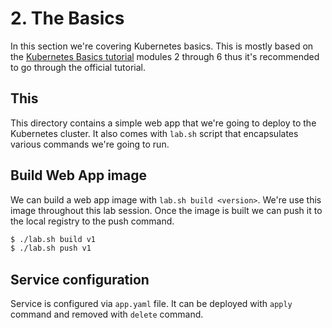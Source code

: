 # 2. The Basics

In this section we're covering Kubernetes basics. This is mostly based on the
[Kubernetes Basics
tutorial](https://kubernetes.io/docs/tutorials/kubernetes-basics/) modules 2
through 6 thus it's recommended to go through the official tutorial.

## This

This directory contains a simple web app that we're going to deploy to the
Kubernetes cluster. It also comes with `lab.sh` script that encapsulates
various commands we're going to run.

## Build Web App image

We can build a web app image with `lab.sh build <version>`. We're use this
image throughout this lab session. Once the image is built we can push it to
the local registry to the push command.

```sh
$ ./lab.sh build v1
$ ./lab.sh push v1
```

## Service configuration

Service is configured via `app.yaml` file. It can be deployed with `apply`
command and removed with `delete` command.
